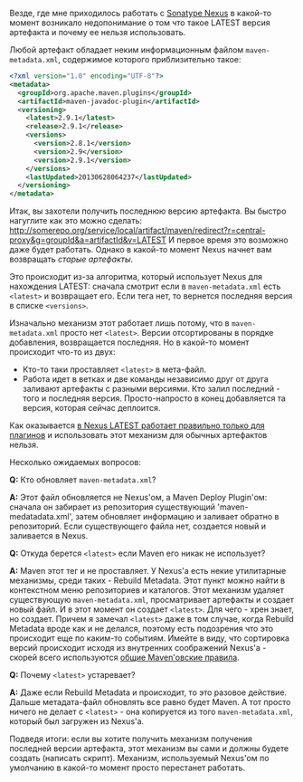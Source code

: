 Везде, где мне приходилось работать с [Sonatype Nexus](http://www.sonatype.org/nexus/) в какой-то момент возникало недопонимание о том что такое LATEST версия артефакта и почему ее нельзя использовать.

Любой артефакт обладает неким информационным файлом `maven-metadata.xml`, содержимое которого приблизительно такое:
```xml
<?xml version="1.0" encoding="UTF-8"?>
<metadata>
  <groupId>org.apache.maven.plugins</groupId>
  <artifactId>maven-javadoc-plugin</artifactId>
  <versioning>
    <latest>2.9.1</latest>
    <release>2.9.1</release>
    <versions>
      <version>2.8.1</version>
      <version>2.9</version>
      <version>2.9.1</version>
    </versions>
    <lastUpdated>20130628064237</lastUpdated>
  </versioning>
</metadata>
```

Итак, вы захотели получить последнюю версию артефакта. Вы быстро нагуглите как это можно сделать: http://somerepo.org/service/local/artifact/maven/redirect?r=central-proxy&g=groupId&a=artifactId&v=LATEST И первое время это возможно даже будет работать. Однако в какой-то момент Nexus начнет вам возвращать *старые артефакты*. 

Это происходит из-за алгоритма, который использует Nexus для нахождения LATEST: сначала смотрит если в `maven-metadata.xml` есть `<latest>` и возвращает его. Если тега нет, то вернется последняя версия в списке `<versions>`. 

Изначально механизм этот работает лишь потому, что в `maven-metadata.xml` просто нет `<latest>`. Версии отсортированы в порядке добавления, возвращается последняя. Но в какой-то момент происходит что-то из двух:
* Кто-то таки проставляет `<latest>` в мета-файл.
* Работа идет в ветках и две команды независимо друг от друга заливают артефакты с разными версиями. Кто залил последний - того и последняя версия. Просто-напросто в конец добавляется та версия, которая сейчас деплоится.

Как оказывается [в Nexus LATEST работает правильно только для плагинов](https://docs.sonatype.com/display/SPRTNXOSS/Nexus+FAQ#NexusFAQ-Q.The"latest"and"release"tagsinmaven-metadata.xmlarenotbeingupdatedafterdeployingartifacts) и использовать этот механизм для обычных артефактов нельзя.

Несколько ожидаемых вопросов:

**Q:** Кто обновляет `maven-metadata.xml`?

**A:** Этот файл обновляется не Nexus'ом, а Maven Deploy Plugin'ом: сначала он забирает из репозитория существующий 'maven-medatadata.xml', затем обновляет информацию и заливает обратно в репозиторий. Если существующего файла нет, создается новый и заливается в Nexus.


**Q:** Откуда берется `<latest>` если Maven его никак не использует? 

**A:** Maven этот тег и не проставляет. У Nexus'a есть некие утилитарные механизмы, среди таких - Rebuild Metadata. Этот пункт можно найти в контекстном меню репозиториев и каталогов. Этот механизм удаляет существующую `maven-metadata.xml`, просматривает артефакты и создает новый файл. И в этот момент он создает `<latest>`. Для чего - хрен знает, но создает. Причем я замечал `<latest>` даже в том случае, когда Rebuild Metadata вроде как и не делался, поэтому есть подозрения что это происходит еще по каким-то событиям. Имейте в виду, что сортировка версий происходит исходя из внутренних соображений Nexus'a - скорей всего используются [общие Maven'овские правила](http://mojo.codehaus.org/versions-maven-plugin/version-rules.html). 


**Q:** Почему `<latest>` устаревает?

**A:** Даже если Rebuild Metadata и происходит, то это разовое действие. Дальше метадата-файл обновлять все равно будет Maven. А тот просто ничего не делает с `<latest>` - она копируется из того `maven-metadata.xml`, который был загружен из Nexus'a.

Подведя итоги: если вы хотите получить механизм получения последней версии артефакта, этот механизм вы сами и должны будете создать (написать скрипт). Механизм, используемый Nexus'ом по умолчанию в какой-то момент просто перестанет работать.
